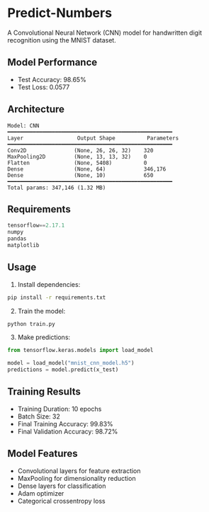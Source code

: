 # Predict-Numbers

A Convolutional Neural Network (CNN) model for handwritten digit recognition using the MNIST dataset.

## Model Performance
- Test Accuracy: 98.65%
- Test Loss: 0.0577


## Architecture
```
Model: CNN
━━━━━━━━━━━━━━━━━━━━━━━━━━━━━━━━━━━━━━━━━━━━━━━━━━━━
Layer                 Output Shape          Parameters
━━━━━━━━━━━━━━━━━━━━━━━━━━━━━━━━━━━━━━━━━━━━━━━━━━━━
Conv2D               (None, 26, 26, 32)    320
MaxPooling2D         (None, 13, 13, 32)    0
Flatten              (None, 5408)          0
Dense                (None, 64)            346,176
Dense                (None, 10)            650
━━━━━━━━━━━━━━━━━━━━━━━━━━━━━━━━━━━━━━━━━━━━━━━━━━━━
Total params: 347,146 (1.32 MB)
```

## Requirements
```python
tensorflow==2.17.1
numpy
pandas
matplotlib
```

## Usage

1. Install dependencies:
```bash
pip install -r requirements.txt
```

2. Train the model:
```python
python train.py
```

3. Make predictions:
```python
from tensorflow.keras.models import load_model

model = load_model("mnist_cnn_model.h5")
predictions = model.predict(x_test)
```

## Training Results
- Training Duration: 10 epochs
- Batch Size: 32
- Final Training Accuracy: 99.83%
- Final Validation Accuracy: 98.72%

## Model Features
- Convolutional layers for feature extraction
- MaxPooling for dimensionality reduction
- Dense layers for classification
- Adam optimizer
- Categorical crossentropy loss
